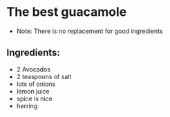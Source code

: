 # The best guacamole 
* Note: There is no replacement for good ingredients

## Ingredients:
- 2 Avocados
- 2 teaspoons of salt
- lots of onions
- lemon juice
- spice is nice
- herring
